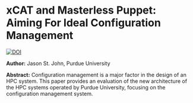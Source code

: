 # xCAT and Masterless Puppet: Aiming For Ideal Configuration Management

[![DOI](https://zenodo.org/badge/DOI/10.5281/zenodo.3552978.svg)](https://doi.org/10.5281/zenodo.3552978)

**Author:** Jason St. John, Purdue University

**Abstract:** Configuration management is a major factor in the design of an HPC system. This paper provides an evaluation of the new architecture of the HPC systems operated by Purdue University, focusing on the configuration management system.
